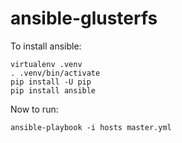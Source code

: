 # ansible-glusterfs

To install ansible:

    virtualenv .venv
    . .venv/bin/activate
    pip install -U pip
    pip install ansible

Now to run:

    ansible-playbook -i hosts master.yml
